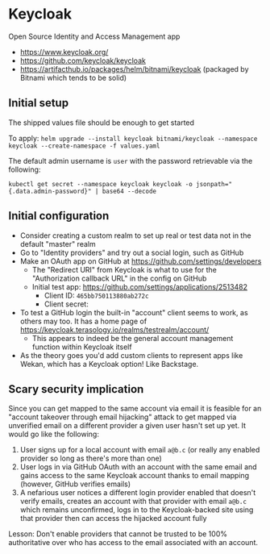 # Keycloak

Open Source Identity and Access Management app

* https://www.keycloak.org/
* https://github.com/keycloak/keycloak
* https://artifacthub.io/packages/helm/bitnami/keycloak (packaged by Bitnami which tends to be solid)

## Initial setup

The shipped values file should be enough to get started

To apply: `helm upgrade --install keycloak bitnami/keycloak --namespace keycloak --create-namespace -f values.yaml`

The default admin username is `user` with the password retrievable via the following:

`kubectl get secret --namespace keycloak keycloak -o jsonpath="{.data.admin-password}" | base64 --decode`

## Initial configuration

* Consider creating a custom realm to set up real or test data not in the default "master" realm
* Go to "Identity providers" and try out a social login, such as GitHub
* Make an OAuth app on GitHub at https://github.com/settings/developers
  * The "Redirect URI" from Keycloak is what to use for the "Authorization callback URL" in the config on GitHub
  * Initial test app: https://github.com/settings/applications/2513482
    * Client ID: `465bb750113880ab272c`
    * Client secret: <secret generated from the OAuth app config page>
* To test a GitHub login the built-in "account" client seems to work, as others may too. It has a home page of https://keycloak.terasology.io/realms/testrealm/account/
  * This appears to indeed be the general account management function within Keycloak itself
* As the theory goes you'd add custom clients to represent apps like Wekan, which has a Keycloak option! Like Backstage.

## Scary security implication

Since you can get mapped to the same account via email it is feasible for an "account takeover through email hijacking" attack to get mapped via unverified email on a different provider a given user hasn't set up yet. It would go like the following:

1. User signs up for a local account with email `a@b.c` (or really any enabled provider so long as there's more than one)
2. User logs in via GitHub OAuth with an account with the same email and gains access to the same Keycloak account thanks to email mapping (however, GitHub verifies emails)
3. A nefarious user notices a different login provider enabled that doesn't verify emails, creates an account with that provider with email `a@b.c` which remains unconfirmed, logs in to the Keycloak-backed site using that provider then can access the hijacked account fully

Lesson: Don't enable providers that cannot be trusted to be 100% authoritative over who has access to the email associated with an account.
